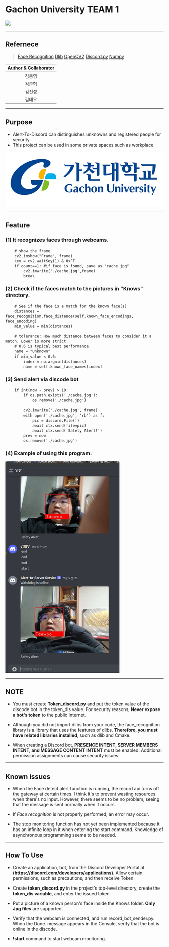 # Gachon University TEAM 1

![](https://gaussian37.github.io/assets/img/vision/opencv/opencv.png)

---
## Refernece
>[Face Recognition](https://github.com/ageitgey/face_recognition)
[Dlib](http://dlib.net/)
[OpenCV2](https://opencv.org/ )
[Discord.py]( https://github.com/Rapptz/discord.py)
[Numpy](https://numpy.org/)

|Author & Collaborator|
|:--:|
|김충영|
|김준혁|
|김진성|
|김태우|
---

## Purpose
- Alert-To-Discord can distinguishes unknowns and registered people for security.
- This project can be used in some private spaces such as workplace


![Kayak][logo]

[logo]: /README_image/gachon.jpg?raw=true "Gachon."




---

## Feature
### (1) It recognizes faces through webcams.
```
    # show the frame
    cv2.imshow("Frame", frame)
    key = cv2.waitKey(1) & 0xFF
    if count==1: #if face is found, save as "cache.jpg"
        cv2.imwrite('./cache.jpg',frame)
        break
```
### (2) Check if the faces match to the pictures in "Knows" directory.
```
    # See if the face is a match for the known face(s)
    distances = face_recognition.face_distance(self.known_face_encodings, face_encoding)
    min_value = min(distances)

    # tolerance: How much distance between faces to consider it a match. Lower is more strict.
    # 0.6 is typical best performance.
    name = "Unknown"
    if min_value < 0.6:
        index = np.argmin(distances)
        name = self.known_face_names[index]
```
### (3) Send alert via discode bot
```
    if int(now - prev) > 10:
        if os.path.exists('./cache.jpg'):
            os.remove('./cache.jpg')

        cv2.imwrite('./cache.jpg', frame)
        with open('./cache.jpg', 'rb') as f:
            pic = discord.File(f)
            await ctx.send(file=pic)
            await ctx.send('Safety Alert!')
        prev = now
        os.remove('./cache.jpg')
```

### (4) Example of using this program.

![hello][hello]

[hello]: /README_image/taewoo2.png?raw=true "Example."




---
## NOTE
- You must create **Token_discord.py** and put the token value of the discode bot in the token_dis value. For security reasons, **Never expose a bot's token** to the public Internet.

- Although you did not import dlibs from your code, the face_recognition library is a library that uses the features of dlibs. **Therefore, you must have related libraries installed**, such as dlib and Cmake.

- When creating a Discord bot, **PRESENCE INTENT, SERVER MEMBERS INTENT, and MESSAGE CONTENT INTENT** must be enabled. Additional permission assignments can cause security issues.
---
## Known issues
- When the Face detect alert function is running, the record api turns off the gateway at certain times. I think it's to prevent wasting resources when there's no input. However, there seems to be no problem, seeing that the message is sent normally when it occurs.

- If *Face recognition* is not properly performed, an error may occur.

- The stop monitoring function has not yet been implemented because it has an infinite loop in it when entering the start command. Knowledge of asynchronous programming seems to be needed.
--- 
## How To Use 
- Create an application, bot, from the Discord Developer Portal at **(https://discord.com/developers/applications)**. Allow certain permissions, such as precautions, and then receive Token.

- Create **token_discord.py** in the project's top-level directory, create the **token_dis variable**, and enter the issued token.

- Put a picture of a known person's face inside the Knows folder. **Only Jpg files** are supported.

- Verify that the webcam is connected, and run record_bot_sender.py. When the Done. message appears in the Console, verify that the bot is online in the discode.
- **!start** command to start webcam monitoring.







